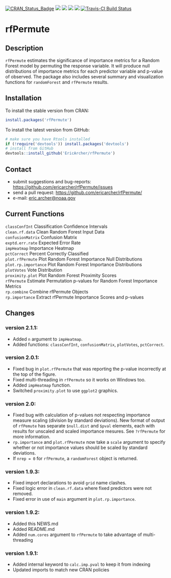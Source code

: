 [![CRAN_Status_Badge](http://www.r-pkg.org/badges/version/rfPermute)](https://cran.r-project.org/package=rfPermute)
[![](http://cranlogs.r-pkg.org/badges/last-day/rfPermute)](https://cran.r-project.org/package=rfPermute)
[![](http://cranlogs.r-pkg.org/badges/last-week/rfPermute)](https://cran.r-project.org/package=rfPermute)
[![](http://cranlogs.r-pkg.org/badges/rfPermute)](https://cran.r-project.org/package=rfPermute)
[![](http://cranlogs.r-pkg.org/badges/grand-total/rfPermute)](https://cran.r-project.org/package=rfPermute)
[![Travis-CI Build Status](https://travis-ci.org/EricArcher/rfPermute.svg?branch=master)](https://travis-ci.org/EricArcher/rfPermute)

# rfPermute

## Description

`rfPermute` estimates the significance of importance metrics for a Random Forest model by permuting the response variable. It will produce null distributions of importance metrics for each predictor variable and p-value of observed. The package also includes several summary and 
visualization functions for `randomForest` and `rfPermute` results.

## Installation

To install the stable version from CRAN:

```r
install.packages('rfPermute')
```

To install the latest version from GitHub:

```r
# make sure you have Rtools installed
if (!require('devtools')) install.packages('devtools')
# install from GitHub
devtools::install_github('EricArcher/rfPermute')
```

## Contact

* submit suggestions and bug-reports: <https://github.com/ericarcher/rfPermute/issues>
* send a pull request: <https://github.com/ericarcher/rfPermute/>
* e-mail: <eric.archer@noaa.gov>

## Current Functions

`classConfInt` Classification Confidence Intervals  
`clean.rf.data` Clean Random Forest Input Data  
`confusionMatrix` Confusion Matrix  
`exptd.err.rate` Expected Error Rate  
`impHeatmap` Importance Heatmap  
`pctCorrect` Percent Correctly Classified  
`plot.rfPermute` Plot Random Forest Importance Null Distributions  
`plot.rp.importance` Plot Random Forest Importance Distributions  
`plotVotes` Vote Distribution  
`proximity.plot` Plot Random Forest Proximity Scores  
`rfPermute` Estimate Permutation p-values for Random Forest Importance Metrics  
`rp.combine` Combine rfPermute Objects  
`rp.importance` Extract rfPermute Importance Scores and p-values  

## Changes

### version 2.1.1:

* Added `n` argument to `impHeatmap`.
* Added functions: `classConfInt`, `confusionMatrix`, `plotVotes`, `pctCorrect`.

### version 2.0.1:

* Fixed bug in `plot.rfPermute` that was reporting the p-value incorrectly at the top of the figure.
* Fixed multi-threading in `rfPermute` so it works on Windows too.
* Added `impHeatmap` function.
* Switched `proximity.plot` to use `ggplot2` graphics.

### version 2.0:

* Fixed bug with calculation of p-values not respecting importance measure scaling (division by standard deviations). New format of output of `rfPemute` has separate `$null.dist` and `$pval` elements, each with results for unscaled and scaled importance mesures. See `?rfPermute` for more information.
* `rp.importance` and `plot.rfPermute` now take a `scale` argument to specify whether or not importance values should be scaled by standard deviations.
* If `nrep = 0` for `rfPermute`, a `randomForest` object is returned.

### version 1.9.3:

* Fixed import declarations to avoid `grid` name clashes.
* Fixed logic error in `clean.rf.data` where fixed predictors were not removed.
* Fixed error in use of `main` argument in `plot.rp.importance`.

### version 1.9.2:

* Added this NEWS.md
* Added README.md
* Added `num.cores` argument to `rfPermute` to take advantage of multi-threading 

### version 1.9.1:

* Added internal keyword to `calc.imp.pval` to keep it from indexing
* Updated imports to match new CRAN policies